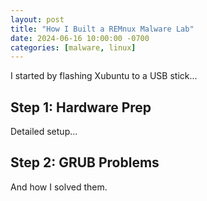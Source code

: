 ```yaml
---
layout: post
title: "How I Built a REMnux Malware Lab"
date: 2024-06-16 10:00:00 -0700
categories: [malware, linux]
---
```


I started by flashing Xubuntu to a USB stick...

<!--more-->

## Step 1: Hardware Prep

Detailed setup...

## Step 2: GRUB Problems

And how I solved them.
